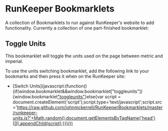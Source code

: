 # RunKeeper Bookmarklets

A collection of Bookmarklets to run against RunKeeper's website to add functionality. Currently a collection of one part-finished bookmarklet:

## Toggle Units

This bookmarklet will toggle the units used on the page between metric and imperial.

To use the units switching bookmarklet, add the following link to your bookmarks and then press it when on the RunKeeper site:
 * [Switch Units](javascript:(function(){if(window.bookmarklet&&window.bookmarklet["toggleunits"]){window.bookmarklet["toggleunits"]()}else{var script = document.createElement('script');script.type='text/javascript';script.src='https://raw.github.com/johnmckerrell/RunKeeperBookmarklets/master/runkeeper-units.js?'+Math.random();document.getElementsByTagName('head')[0].appendChild(script);}})())
